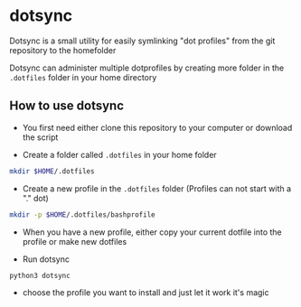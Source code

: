 # dotsync
Dotsync is a small utility for easily symlinking "dot profiles" from the git repository to the homefolder

Dotsync can administer multiple dotprofiles by creating more folder in the `.dotfiles` folder in your home directory

## How to use dotsync

* You first need either clone this repository to your computer or download the script

* Create a folder called `.dotfiles` in your home folder
```bash
mkdir $HOME/.dotfiles
```

* Create a new profile in the `.dotfiles` folder (Profiles can not start with a "." dot)
```bash
mkdir -p $HOME/.dotfiles/bashprofile
```

* When you have a new profile, either copy your current dotfile into the profile or make new dotfiles

* Run dotsync
```bash
python3 dotsync
```

* choose the profile you want to install and just let it work it's magic